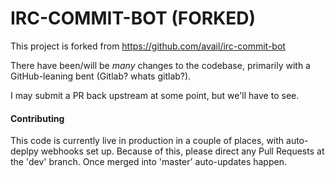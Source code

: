 # IRC-COMMIT-BOT (FORKED)

This project is forked from https://github.com/avail/irc-commit-bot

There have been/will be *many* changes to the codebase, primarily with a GitHub-leaning bent (Gitlab? whats gitlab?).

I may submit a PR back upstream at some point, but we'll have to see.

#### Contributing

This code is currently live in production in a couple of places, with auto-deplpy webhooks set up. Because of this, please direct any Pull Requests at the 'dev' branch. Once merged into 'master' auto-updates happen.
